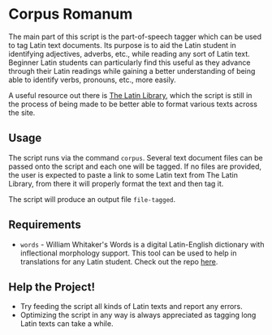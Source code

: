 # Corpus Romanum

The main part of this script is the part-of-speech tagger which can be used to tag Latin text documents. Its purpose is to aid the Latin student in identifying adjectives, adverbs, etc., while reading any sort of Latin text. Beginner Latin students can particularly find this useful as they advance through their Latin readings while gaining a better understanding of being able to identify verbs, pronouns, etc., more easily.

A useful resource out there is [The Latin Library](https://www.thelatinlibrary.com/), which the script is still in the process of being made to be better able to format various texts across the site.

## Usage

The script runs via the command `corpus`. Several text document files can be passed onto the script and each one will be tagged. If no files are provided, the user is expected to paste a link to some Latin text from The Latin Library, from there it will properly format the text and then tag it.

The script will produce an output file `file-tagged`.

## Requirements

- `words` - William Whitaker's Words is a digital Latin-English dictionary with inflectional morphology support. This tool can be used to help in translations for any Latin student. Check out the repo [here](https://github.com/mk270/whitakers-words).

## Help the Project!

- Try feeding the script all kinds of Latin texts and report any errors.
- Optimizing the script in any way is always appreciated as tagging long Latin texts can take a while.
